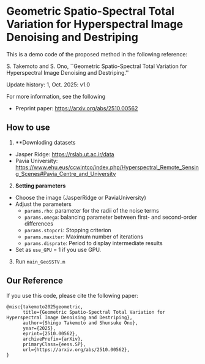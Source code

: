 # Geometric Spatio-Spectral Total Variation for Hyperspectral Image Denoising and Destriping

This is a demo code of the proposed method in the following reference:

S. Takemoto and S. Ono,
``Geometric Spatio-Spectral Total Variation for Hyperspectral Image Denoising and Destriping.''

Update history:
1, Oct. 2025: v1.0 

For more information, see the following

- Preprint paper: https://arxiv.org/abs/2510.00562

## How to use
1. **Downloding datasets
 - Jasper Ridge: https://rslab.ut.ac.ir/data
 - Pavia University: https://www.ehu.eus/ccwintco/index.php/Hyperspectral_Remote_Sensing_Scenes#Pavia_Centre_and_University
2. **Setting parameters**
 - Choose the image (JasperRidge or PaviaUniversity)
 - Adjust the parameters
   - `params.rho`: parameter for the radii of the noise terms
   - `params.omega`: balancing parameter between first- and second-order differences
   - `params.stopcri`: Stopping criterion
   - `params.maxiter`: Maximum number of iterations
   - `params.disprate`: Period to display intermediate results
 - Set as `use_GPU` = 1 if you use GPU.

3. Run ```main_GeoSSTV.m```


## Our Reference
If you use this code, please cite the following paper:

```
@misc{takemoto2025geometric,
      title={Geometric Spatio-Spectral Total Variation for Hyperspectral Image Denoising and Destriping}, 
      author={Shingo Takemoto and Shunsuke Ono},
      year={2025},
      eprint={2510.00562},
      archivePrefix={arXiv},
      primaryClass={eess.SP},
      url={https://arxiv.org/abs/2510.00562}, 
}
```


